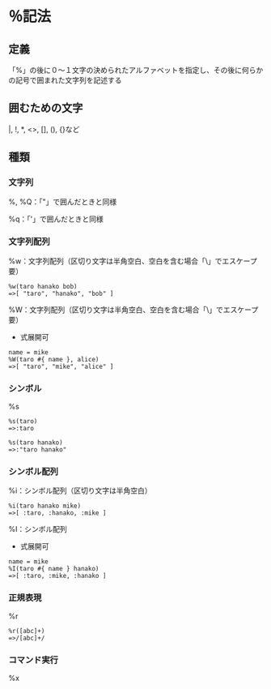 # ％記法

## 定義
「%」の後に０～１文字の決められたアルファベットを指定し、その後に何らかの記号で囲まれた文字列を記述する

## 囲むための文字
|, !, *, <>, [], (), {}など

## 種類
### 文字列
%, %Q：「"」で囲んだときと同様

%q：「'」で囲んだときと同様

### 文字列配列
%w：文字列配列（区切り文字は半角空白、空白を含む場合「\」でエスケープ要）
```
%w(taro hanako bob)
=>[ "taro", "hanako", "bob" ]
```

%W：文字列配列（区切り文字は半角空白、空白を含む場合「\」でエスケープ要）
  - 式展開可
```
name = mike
%W(taro #{ name }, alice)
=>[ "taro", "mike", "alice" ]
```

### シンボル
%s
```
%s(taro)
=>:taro

%s(taro hanako)
=>:"taro hanako"
```

### シンボル配列
%i：シンボル配列（区切り文字は半角空白）
```
%i(taro hanako mike)
=>[ :taro, :hanako, :mike ]
```

%I：シンボル配列
  - 式展開可
```
name = mike
%I(taro #{ name } hanako)
=>[ :taro, :mike, :hanako ]
```

### 正規表現
%r
```
%r([abc]+)
=>/[abc]+/
```

### コマンド実行
%x

